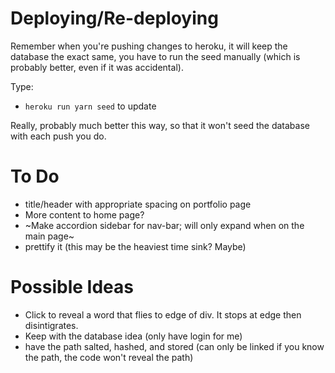 # Deploying/Re-deploying

Remember when you're pushing changes to heroku, it will keep the database the exact same, you have to run the seed manually (which is probably better, even if it was accidental).

Type: 
* `heroku run yarn seed` to update

Really, probably much better this way, so that it won't seed the database with each push you do.


# To Do

* title/header with appropriate spacing on portfolio page
* More content to home page?
* ~Make accordion sidebar for nav-bar; will only expand when on the main page~
* prettify it (this may be the heaviest time sink? Maybe)

# Possible Ideas

* Click to reveal a word that flies to edge of div. It stops at edge then disintigrates.
* Keep with the database idea (only have login for me)
* have the path salted, hashed, and stored (can only be linked if you know the path, the code won't reveal the path)